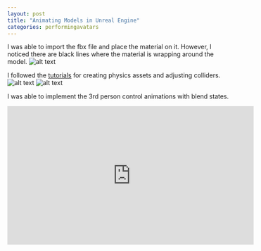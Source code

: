 ```yaml
---
layout: post
title: "Animating Models in Unreal Engine"
categories: performingavatars
---
```


I was able to import the fbx file and place the material on it. However, I noticed there are black lines where the material is wrapping around the model.
![alt text](https://raw.githubusercontent.com/jirrian/jirrian.github.io/master/images/performingavatars/week4/lines_on_body.png)

I followed the [tutorials](https://itp.nyu.edu/classes/avatars/in-class-lab-screen-recordings/) for creating physics assets and adjusting colliders.
![alt text](https://raw.githubusercontent.com/jirrian/jirrian.github.io/master/images/performingavatars/week4/physics_asset2.png)
![alt text](https://raw.githubusercontent.com/jirrian/jirrian.github.io/master/images/performingavatars/week4/physics_asset.png)

I was able to implement the 3rd person control animations with blend states. 
<iframe width="560" height="315" src="https://www.youtube.com/watch?v=oq4fdb9QvyU" frameborder="0" allow="autoplay; encrypted-media" allowfullscreen></iframe>